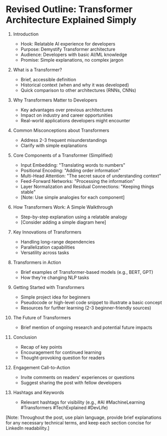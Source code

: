 # Revised Outline: Transformer Architecture Explained Simply

1. Introduction
   - Hook: Relatable AI experience for developers
   - Purpose: Demystify Transformer architecture
   - Audience: Developers with basic AI/ML knowledge
   - Promise: Simple explanations, no complex jargon

2. What is a Transformer?
   - Brief, accessible definition
   - Historical context (when and why it was developed)
   - Quick comparison to other architectures (RNNs, CNNs)

3. Why Transformers Matter to Developers
   - Key advantages over previous architectures
   - Impact on industry and career opportunities
   - Real-world applications developers might encounter

4. Common Misconceptions about Transformers
   - Address 2-3 frequent misunderstandings
   - Clarify with simple explanations

5. Core Components of a Transformer (Simplified)
   - Input Embedding: "Translating words to numbers"
   - Positional Encoding: "Adding order information"
   - Multi-Head Attention: "The secret sauce of understanding context"
   - Feed-Forward Networks: "Processing the information"
   - Layer Normalization and Residual Connections: "Keeping things stable"
   - [Note: Use simple analogies for each component]

6. How Transformers Work: A Simple Walkthrough
   - Step-by-step explanation using a relatable analogy
   - [Consider adding a simple diagram here]

7. Key Innovations of Transformers
   - Handling long-range dependencies
   - Parallelization capabilities
   - Versatility across tasks

8. Transformers in Action
   - Brief examples of Transformer-based models (e.g., BERT, GPT)
   - How they're changing NLP tasks

9. Getting Started with Transformers
   - Simple project idea for beginners
   - Pseudocode or high-level code snippet to illustrate a basic concept
   - Resources for further learning (2-3 beginner-friendly sources)

10. The Future of Transformers
    - Brief mention of ongoing research and potential future impacts

11. Conclusion
    - Recap of key points
    - Encouragement for continued learning
    - Thought-provoking question for readers

12. Engagement Call-to-Action
    - Invite comments on readers' experiences or questions
    - Suggest sharing the post with fellow developers

13. Hashtags and Keywords
    - Relevant hashtags for visibility (e.g., #AI #MachineLearning #Transformers #TechExplained #DevLife)

[Note: Throughout the post, use plain language, provide brief explanations for any necessary technical terms, and keep each section concise for LinkedIn readability.]

